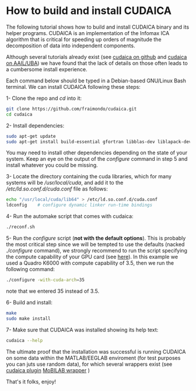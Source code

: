 # How to build and install CUDAICA

The following tutorial shows how to build and install CUDAICA binary and its helper programs. CUDAICA is an implementation of the Infomax ICA algorithm that is critical for speeding up orders of magnitude the decomposition of data into independent components.

Although several tutorials already exist (see [cudaica on github](https://github.com/fraimondo/cudaica) and [cudaica on AAIL/UBA](https://liaa.dc.uba.ar/node/13)) we have found that the lack of details on those often leads to a cumbersome install experience. 

Each command below should be typed in a Debian-based GNU/Linux Bash terminal. We can install CUDAICA following these steps:

1- Clone the repo and *cd* into it:
```bash
git clone https://github.com/fraimondo/cudaica.git
cd cudaica
```

2- Install dependencies:
```bash
sudo apt-get update
sudo apt-get install build-essential gfortran libblas-dev liblapack-dev libatlas3gf-base autoconf
```
You may need to install other dependencies depending on the state of your system. Keep an eye on the output of the *configure* command in step 5 and install whatever you could be missing.

3- Locate the directory containing the cuda libraries, which for many systems will be */usr/local/cuda*, and add it to the */etc/ld.so.conf.d/cuda.conf* file as follows:
```bash
echo "/usr/local/cuda/lib64" > /etc/ld.so.conf.d/cuda.conf
ldconfig	# configure dynamic linker run-time bindings
```

4- Run the automake script that comes with cudaica:
```bash
./reconf.sh
```

5- Run the *configure* script (**not with the default options**). This is probably the most critical step since we will be tempted to use the defaults (nacked *./configure* command), we strongly recommend to run the script specifying the compute capability of your GPU card (see [here](https://developer.nvidia.com/cuda-gpus)). In this example we used a Quadro K6000 with compute capability of 3.5, then we run the following command:
```bash
./configure -with-cuda-arch=35
```
note that we entered 35 instead of 3.5.

6- Build and install:
```bash
make
sudo make install
```

7- Make sure that CUDAICA was installed showing its help text:
```bash
cudaica --help
```
The ultimate proof that the installation was successful is running CUDAICA on some data within the MATLAB/EEGLAB enviroment (for test purposes you can juts use random data), for which several wrappers exist (see [cudaica plugin](https://liaa.dc.uba.ar/node/20) [MoBILAB wrapper](https://github.com/aojeda/mobilab/tree/master/dependency/cudaica)  )

That's it folks, enjoy!